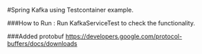 #Spring Kafka using Testcontainer example.

###How to Run :
 Run KafkaServiceTest to check the functionality.


###Added protobuf
https://developers.google.com/protocol-buffers/docs/downloads

